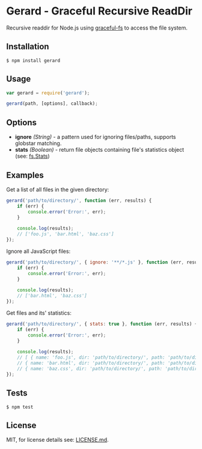 Gerard - Graceful Recursive ReadDir
===================================

Recursive readdir for Node.js using [graceful-fs](https://github.com/isaacs/node-graceful-fs) to access the file system.

Installation
------------

```
$ npm install gerard
```

Usage
-----

```javascript
var gerard = require('gerard');

gerard(path, [options], callback);
```

Options
-------

- **ignore** *(String)* - a pattern used for ignoring files/paths, supports globstar matching.
- **stats** *(Boolean)* - return file objects containing file's statistics object (see: [fs.Stats](http://nodejs.org/api/fs.html#fs_class_fs_stats))

Examples
--------

Get a list of all files in the given directory:

```javascript
gerard('path/to/directory/', function (err, results) {
    if (err) {
        console.error('Error:', err);
    }
    
    console.log(results);    
    // ['foo.js', 'bar.html', 'baz.css']
});
```

Ignore all JavaScript files:

```javascript
gerard('path/to/directory/', { ignore: '**/*.js' }, function (err, results) {
    if (err) {
        console.error('Error:', err);
    }
    
    console.log(results);
    // ['bar.html', 'baz.css']
});
```

Get files and its' statistics:

```javascript
gerard('path/to/directory/', { stats: true }, function (err, results) {
    if (err) {
        console.error('Error:', err);
    }
    
    console.log(results);
    // [ { name: 'foo.js', dir: 'path/to/directory/', path: 'path/to/directory/foo.js', stats: {...} },
    // { name: 'bar.html', dir: 'path/to/directory/', path: 'path/to/directory/bar.html', stats: {...} }
    // { name: 'baz.css', dir: 'path/to/directory/', path: 'path/to/directory/baz.css', stats: {...} } ]
});
```

Tests
-----

```
$ npm test
```

License
-------

MIT, for license details see: [LICENSE.md](https://github.com/benderjs/gerard/blob/master/LICENSE.md).
